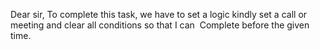 Dear sir,
To complete this task, we have to set a logic kindly set a call or meeting and clear all conditions so that I can 
Complete before the given time.
